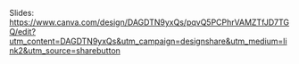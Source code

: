 Slides: https://www.canva.com/design/DAGDTN9yxQs/pqvQ5PCPhrVAMZTfJD7TGQ/edit?utm_content=DAGDTN9yxQs&utm_campaign=designshare&utm_medium=link2&utm_source=sharebutton
